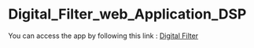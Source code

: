 # Digital_Filter_web_Application_DSP
You can access the app by following this link : [Digital Filter](https://digital-filter-web-application.herokuapp.com/)
